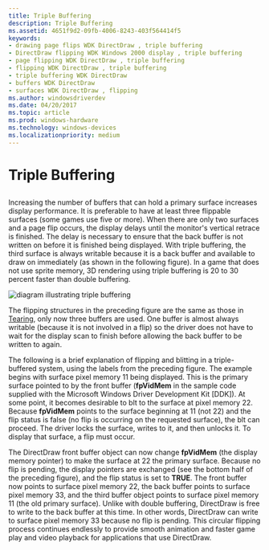 ```yaml
---
title: Triple Buffering
description: Triple Buffering
ms.assetid: 4651f9d2-09fb-4006-8243-403f564414f5
keywords:
- drawing page flips WDK DirectDraw , triple buffering
- DirectDraw flipping WDK Windows 2000 display , triple buffering
- page flipping WDK DirectDraw , triple buffering
- flipping WDK DirectDraw , triple buffering
- triple buffering WDK DirectDraw
- buffers WDK DirectDraw
- surfaces WDK DirectDraw , flipping
ms.author: windowsdriverdev
ms.date: 04/20/2017
ms.topic: article
ms.prod: windows-hardware
ms.technology: windows-devices
ms.localizationpriority: medium
---
```


# Triple Buffering


## <span id="ddk_triple_buffering_gg"></span><span id="DDK_TRIPLE_BUFFERING_GG"></span>


Increasing the number of buffers that can hold a primary surface increases display performance. It is preferable to have at least three flippable surfaces (some games use five or more). When there are only two surfaces and a page flip occurs, the display delays until the monitor's vertical retrace is finished. The delay is necessary to ensure that the back buffer is not written on before it is finished being displayed. With triple buffering, the third surface is always writable because it is a back buffer and available to draw on immediately (as shown in the following figure). In a game that does not use sprite memory, 3D rendering using triple buffering is 20 to 30 percent faster than double buffering.

![diagram illustrating triple buffering](images/ddfig9.png)

The flipping structures in the preceding figure are the same as those in [Tearing](tearing.md), only now three buffers are used. One buffer is almost always writable (because it is not involved in a flip) so the driver does not have to wait for the display scan to finish before allowing the back buffer to be written to again.

The following is a brief explanation of flipping and blitting in a triple-buffered system, using the labels from the preceding figure. The example begins with surface pixel memory 11 being displayed. This is the primary surface pointed to by the front buffer (**fpVidMem** in the sample code supplied with the Microsoft Windows Driver Development Kit \[DDK\]). At some point, it becomes desirable to blt to the surface at pixel memory 22. Because **fpVidMem** points to the surface beginning at 11 (not 22) and the flip status is false (no flip is occurring on the requested surface), the blt can proceed. The driver locks the surface, writes to it, and then unlocks it. To display that surface, a flip must occur.

The DirectDraw front buffer object can now change **fpVidMem** (the display memory pointer) to make the surface at 22 the primary surface. Because no flip is pending, the display pointers are exchanged (see the bottom half of the preceding figure), and the flip status is set to **TRUE**. The front buffer now points to surface pixel memory 22, the back buffer points to surface pixel memory 33, and the third buffer object points to surface pixel memory 11 (the old primary surface). Unlike with double buffering, DirectDraw is free to write to the back buffer at this time. In other words, DirectDraw can write to surface pixel memory 33 because no flip is pending. This circular flipping process continues endlessly to provide smooth animation and faster game play and video playback for applications that use DirectDraw.

 

 





